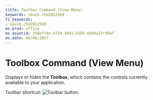 ```yaml
---
title: Toolbox Command (View Menu)
keywords: vbui6.chm2012569
f1_keywords:
- vbui6.chm2012569
ms.prod: office
ms.assetid: 35bbff4e-4724-40d1-4385-eb94a37c99af
ms.date: 06/08/2017
---
```



# Toolbox Command (View Menu)

Displays or hides the  **Toolbox**, which contains the controls currently available to your application.

Toolbar shortcut: 
![Toolbar button](images/tbr_tbx_ZA01201755.gif).

